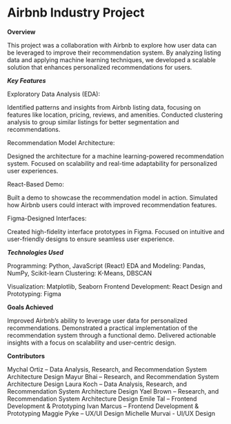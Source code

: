 # Airbnb Industry Project

**Overview**

This project was a collaboration with Airbnb to explore how user data can be leveraged to improve their recommendation system. By analyzing listing data and applying machine learning techniques, we developed a scalable solution that enhances personalized recommendations for users.


***Key Features***

Exploratory Data Analysis (EDA):

Identified patterns and insights from Airbnb listing data, focusing on features like location, pricing, reviews, and amenities.
Conducted clustering analysis to group similar listings for better segmentation and recommendations.

Recommendation Model Architecture:

Designed the architecture for a machine learning-powered recommendation system.
Focused on scalability and real-time adaptability for personalized user experiences.

React-Based Demo:

Built a demo to showcase the recommendation model in action.
Simulated how Airbnb users could interact with improved recommendation features.

Figma-Designed Interfaces:

Created high-fidelity interface prototypes in Figma.
Focused on intuitive and user-friendly designs to ensure seamless user experience.


***Technologies Used***

Programming: Python, JavaScript (React)
EDA and Modeling: Pandas, NumPy, Scikit-learn
Clustering: K-Means, DBSCAN

Visualization: Matplotlib, Seaborn
Frontend Development: React
Design and Prototyping: Figma


**Goals Achieved**

Improved Airbnb’s ability to leverage user data for personalized recommendations.
Demonstrated a practical implementation of the recommendation system through a functional demo.
Delivered actionable insights with a focus on scalability and user-centric design.

**Contributors**

Mychal Ortiz – Data Analysis, Research, and Recommendation System Architecture Design
Mayur Bhai – Research, and Recommendation System Architecture Design
Laura Koch – Data Analysis, Research, and Recommendation System Architecture Design
Yael Brown – Research, and Recommendation System Architecture Design
Emile Tal – Frontend Development & Prototyping
Ivan Marcus – Frontend Development & Prototyping
Maggie Pyke – UX/UI Design
Michelle Murvai - UI/UX Design


